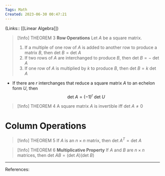 ```yaml
---
Tags: Math
Created: 2023-06-30 00:47:21
---
```

(Links:: [[Linear Algebra]])
> [!info] THEOREM 3
> **Row Operations**
> Let $A$ be a square matrix.
> 1. If a multiple of one row of $A$ is added to another row to produce a matrix $B$, then $\text{det }B=\text{det }A$
> 2. If two rows of $A$ are interchanged to produce $B$, then $\text{det }B=-\text{ det }A$
> 3. If one row of $A$ is multiplied by $k$ to produce $B$, then $\text{det }B=k\text{ det }A$

- If there are $r$ interchanges that reduce a square matrix $A$ to an echelon form $U$, then $$\text{det }A=(-1)^{r}\text{ det }U$$

> [!info] THEOREM 4
> A square matrix $A$ is invertible iff $\text{det }A\neq 0$

# Column Operations
> [!info] THEOREM 5
> If $A$ is an $n\times n$ matrix, then $\text{det }A^T=\text{det }A$

> [!info] THEOREM 6
> **Multiplicative Property**
> If $A$ and $B$ are $n\times n$ matrices, then $\text{det }AB=(\text{det }A)(\text{det }B)$

---
References:
